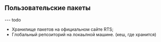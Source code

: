 ## Пользовательские пакеты

--- todo

- Хранилище пакетов на официальном сайте RTS;
- Глобальный репозиторий на локаьлной машине. (кеш, где хранится)
